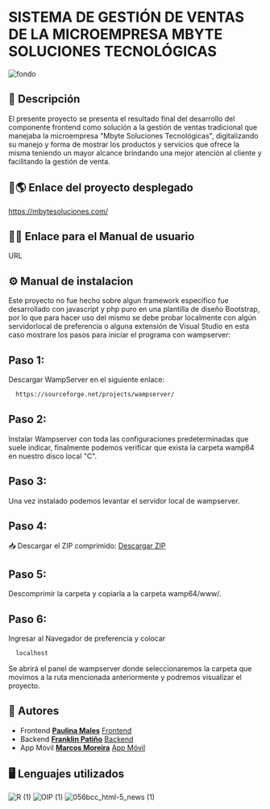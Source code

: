    # SISTEMA DE GESTIÓN DE VENTAS DE LA MICROEMPRESA MBYTE SOLUCIONES TECNOLÓGICAS

![fondo](https://github.com/PaulinaMales/MbyteSoluciones/assets/87955476/c5ec75f8-e595-4f74-a22e-bef97c0dd9ba)

## 📝 Descripción 
El presente proyecto se presenta el resultado final del desarrollo del componente frontend como solución a la gestión de ventas tradicional que manejaba la microempresa "Mbyte Soluciones Tecnológicas", digitalizando su manejo y forma de mostrar los productos y servicios que ofrece la misma teniendo un mayor alcance brindando una mejor atención al cliente y facilitando la gestión de venta.

## 🔗🌎 Enlace del proyecto desplegado
https://mbytesoluciones.com/

## 🔗📖 Enlace para el Manual de usuario
URL

## ⚙ Manual de instalacion
Este proyecto no fue hecho sobre algun framework específico fue desarrollado con javascript y php puro en una plantilla de diseño Bootstrap, por lo que para hacer uso del mismo se debe probar localmente con algún servidorlocal de preferencia o alguna extensión de Visual Studio en esta caso mostrare los pasos para iniciar el programa con wampserver:

## Paso 1:
Descargar WampServer en el siguiente enlace: 
```bash
  https://sourceforge.net/projects/wampserver/
```
## Paso 2:
Instalar Wampserver con toda las configuraciones predeterminadas que suele indicar, finalmente podemos verificar que exista la carpeta wamp64 en nuestro disco local "C".
## Paso 3:
Una vez instalado podemos levantar el servidor local de wampserver.
## Paso 4:
📥 Descargar el ZIP comprimido:
[Descargar ZIP](https://github.com/PaulinaMales/MbyteSoluciones/archive/refs/heads/master.zip)

## Paso 5:
Descomprimir la carpeta y copiarla a la carpeta wamp64/www/.
## Paso 6:
Ingresar al Navegador de preferencia y colocar 
```bash
  localhost
```
Se abrirá el panel de wampserver donde seleccionaremos la carpeta que movimos a la ruta mencionada anteriormente y podremos visualizar el proyecto.

## 📝 Autores
- Frontend [**Paulina Males**](https://github.com/PaulinaMales) [Frontend](https://github.com/PaulinaMales/MbyteSoluciones)
- Backend [**Franklin Patiño**](https://github.com/FranklinJPC) [Backend](https://github.com/FranklinJPC/Backend-mbytesoluciones)
- App Móvil [**Marcos Moreira**](https://github.com/Marcsucre25) [App Móvil](https://github.com/Marcsucre25/mbyte)

## 🖥 Lenguajes utilizados
![R (1)](https://github.com/PaulinaMales/MbyteSoluciones/assets/87955476/908b3e4b-58da-4dfd-bd95-c30fad110b47)
![OIP (1)](https://github.com/PaulinaMales/MbyteSoluciones/assets/87955476/6501ff13-cc32-499e-bfbb-57327b7caf29)
![056bcc_html-5_news (1)](https://github.com/PaulinaMales/MbyteSoluciones/assets/87955476/0b74a9b5-e3a6-4ce9-84ab-2ae762bf7ddd)





